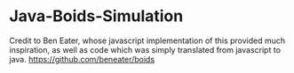 # Java-Boids-Simulation

Credit to Ben Eater, whose javascript implementation of this provided much inspiration, as well as code which was simply translated from javascript to java.
https://github.com/beneater/boids
